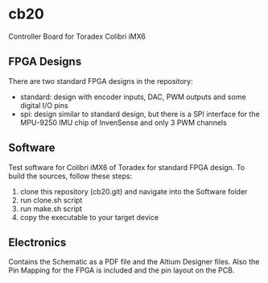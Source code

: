 # cb20
Controller Board for Toradex Colibri iMX6

## FPGA Designs
There are two standard FPGA designs in the repository:
* standard: design with encoder inputs, DAC, PWM outputs and some digital I/O pins
* spi: design similar to standard design, but there is a SPI interface for the MPU-9250 IMU chip of InvenSense and only 3 PWM channels

## Software
Test software for Colibri iMX6 of Toradex for standard FPGA design.
To build the sources, follow these steps:
 1. clone this repository (cb20.git) and navigate into the Software folder
 1. run clone.sh script
 1. run make.sh script
 1. copy the executable to your target device
 
 ## Electronics
 Contains the Schematic as a PDF file and the Altium Designer files. Also the Pin Mapping for the FPGA is included and the pin layout on the PCB.
